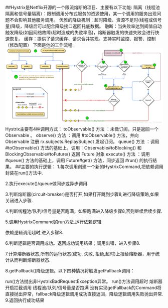 ##Hystrix是Netflix开源的一个限流熔断的项目、主要有以下功能:
隔离（线程池隔离和信号量隔离）：限制调用分布式服务的资源使用，某一个调用的服务出现问题不会影响其他服务调用。
优雅的降级机制：超时降级、资源不足时(线程或信号量)降级，降级后可以配合降级接口返回托底数据。
融断：当失败率达到阀值自动触发降级(如因网络故障/超时造成的失败率高)，熔断器触发的快速失败会进行快速恢复。
缓存：提供了请求缓存、请求合并实现。支持实时监控、报警、控制（修改配置）
下面是他的工作流程:
![title](../../.local/static/2019/11/5/1576195232354.1576195232710.png)
Hystrix主要有4种调用方式：
toObservable() 方法 ：未做订阅，只是返回一个Observable 。
observe() 方法 ：调用 #toObservable() 方法，并向 Observable 注册 rx.subjects.ReplaySubject 发起订阅。
queue() 方法 ：调用 #toObservable() 方法的基础上，调用：Observable#toBlocking() 和 BlockingObservable#toFuture() 返回 Future 对象
execute() 方法 ：调用 #queue() 方法的基础上，调用 Future#get() 方法，同步返回 #run() 的执行结果。
##主要的执行逻辑：
1.每次调用创建一个新的HystrixCommand,把依赖调用封装在run()方法中.

2.执行execute()/queue做同步或异步调用.

3.判断熔断器(circuit-breaker)是否打开,如果打开跳到步骤8,进行降级策略,如果关闭进入步骤.

4.判断线程池/队列/信号量是否跑满，如果跑满进入降级步骤8,否则继续后续步骤.

5.调用HystrixCommand的run方法.运行依赖逻辑

依赖逻辑调用超时,进入步骤8.

6.判断逻辑是否调用成功。返回成功调用结果；调用出错，进入步骤8.

7.计算熔断器状态,所有的运行状态(成功, 失败, 拒绝,超时)上报给熔断器，用于统计从而判断熔断器状态.

8.getFallback()降级逻辑。以下四种情况将触发getFallback调用：

run()方法抛出非HystrixBadRequestException异常。
run()方法调用超时
熔断器开启拦截调用
线程池/队列/信号量是否跑满
没有实现getFallback的Command将直接抛出异常，fallback降级逻辑调用成功直接返回，降级逻辑调用失败抛出异常.
9.返回执行成功结果
